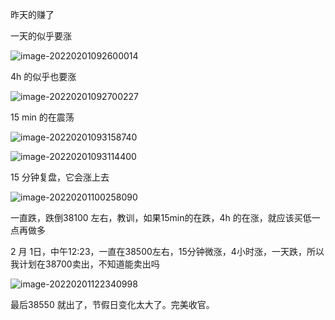 昨天的赚了

一天的似乎要涨

![image-20220201092600014](D:\whatsoever\投资每日复盘\image-20220201092600014.png)

4h 的似乎也要涨

![image-20220201092700227](D:\whatsoever\投资每日复盘\image-20220201092700227.png)

15 min 的在震荡



![image-20220201093158740](D:\whatsoever\投资每日复盘\image-20220201093158740.png)

![image-20220201093114400](D:\whatsoever\投资每日复盘\image-20220201093114400.png)

15 分钟复盘，它会涨上去

![image-20220201100258090](D:\whatsoever\投资每日复盘\image-20220201100258090.png)

一直跌，跌倒38100 左右，教训，如果15min的在跌，4h 的在涨，就应该买低一点再做多

2 月 1日，中午12:23，一直在38500左右，15分钟微涨，4小时涨，一天跌，所以我计划在38700卖出，不知道能卖出吗

![image-20220201122340998](D:\whatsoever\投资每日复盘\image-20220201122340998.png)

最后38550 就出了，节假日变化太大了。完美收官。
